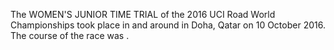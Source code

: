 The WOMEN'S JUNIOR TIME TRIAL of the 2016 UCI Road World Championships took place in and around in Doha, Qatar on 10 October 2016. The course of the race was .
